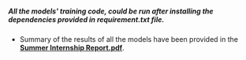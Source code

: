 ##### All the models' training code, could be run after installing the dependencies provided in requirement.txt file.
* Summary of the results of all the models have been provided in the [**Summer Internship Report.pdf**](https://drive.google.com/file/d/177EX2311f3tq7bVUX69qtlkImfA3ecSf/view?usp=sharing).
